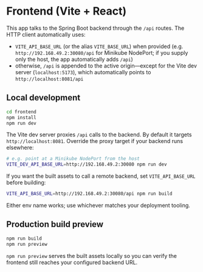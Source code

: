 # Frontend (Vite + React)

This app talks to the Spring Boot backend through the `/api` routes. The HTTP client automatically uses:

- `VITE_API_BASE_URL` (or the alias `VITE_BASE_URL`) when provided (e.g. `http://192.168.49.2:30080/api` for Minikube NodePort; if you supply only the host, the app automatically adds `/api`)
- otherwise, `/api` is appended to the active origin—except for the Vite dev server (`localhost:5173`), which automatically points to `http://localhost:8081/api`

## Local development

```bash
cd frontend
npm install
npm run dev
```

The Vite dev server proxies `/api` calls to the backend. By default it targets `http://localhost:8081`. Override the proxy target if your backend runs elsewhere:

```bash
# e.g. point at a Minikube NodePort from the host
VITE_DEV_API_BASE_URL=http://192.168.49.2:30080 npm run dev
```

If you want the built assets to call a remote backend, set `VITE_API_BASE_URL` before building:

```bash
VITE_API_BASE_URL=http://192.168.49.2:30080/api npm run build
```

Either env name works; use whichever matches your deployment tooling.

## Production build preview

```bash
npm run build
npm run preview
```

`npm run preview` serves the built assets locally so you can verify the frontend still reaches your configured backend URL.
